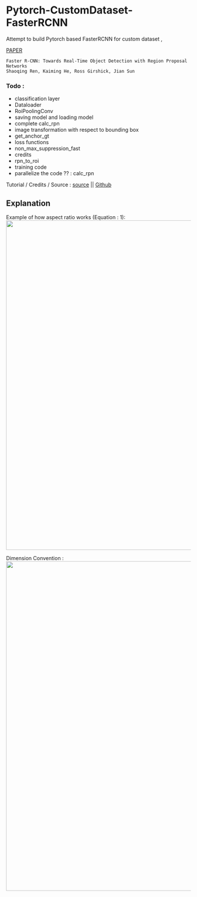 # Pytorch-CustomDataset-FasterRCNN
Attempt to build Pytorch based FasterRCNN for custom dataset  ,

[PAPER](https://arxiv.org/pdf/1506.01497.pdf)
``` 
Faster R-CNN: Towards Real-Time Object Detection with Region Proposal Networks
Shaoqing Ren, Kaiming He, Ross Girshick, Jian Sun
```


### Todo : 
* classification layer
* Dataloader 
* RoiPoolingConv
* saving model and loading model
* complete calc_rpn 
* image transformation with respect to bounding box 
* get_anchor_gt
* loss functions 
* non_max_suppression_fast
* credits 
* rpn_to_roi
* training code 
* parallelize the code ?? : calc_rpn


Tutorial / Credits / Source :  [source](https://towardsdatascience.com/faster-r-cnn-object-detection-implemented-by-keras-for-custom-data-from-googles-open-images-125f62b9141a)  ||  [Github](https://github.com/RockyXu66/Faster_RCNN_for_Open_Images_Dataset_Keras)

## Explanation 

Example of how aspect ratio works (Equation : 1):  
<img src="https://github.com/ppriyank/Pytorch-CustomDataset-FasterRCNN/blob/master/images/ratiologic.jpg" width="900">


Dimension Convention :  
<img src="https://github.com/ppriyank/Pytorch-CustomDataset-FasterRCNN/blob/master/images/convention.jpg" width="900">

